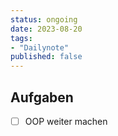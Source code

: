 ```yaml
---
status: ongoing
date: 2023-08-20
tags:
- "Dailynote"
published: false
---
```


## Aufgaben
- [ ] OOP weiter machen